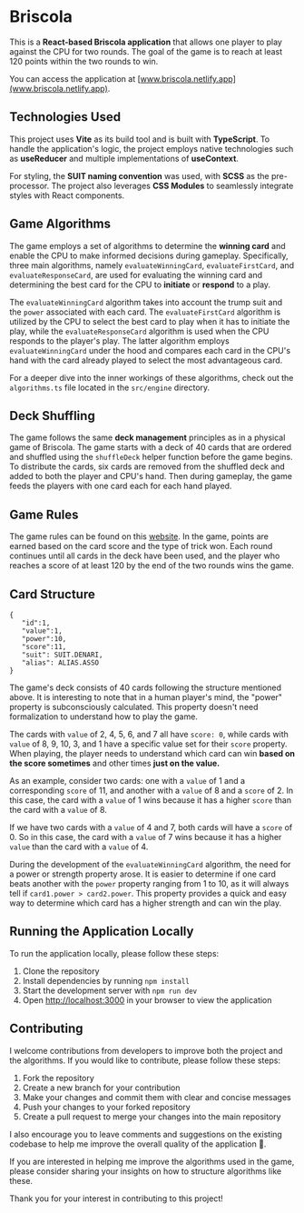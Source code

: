 
# Briscola

This is a **React-based Briscola application** that allows one player to play against the CPU for two rounds. The goal of the game is to reach at least 120 points within the two rounds to win.

You can access the application at [www.briscola.netlify.app](www.briscola.netlify.app).

## Technologies Used

This project uses **Vite** as its build tool and is built with **TypeScript**. To handle the application's logic, the project employs native technologies such as **useReducer** and multiple implementations of **useContext**.

For styling, the **SUIT naming convention** was used, with **SCSS** as the pre-processor. The project also leverages **CSS Modules** to seamlessly integrate styles with React components.

## Game Algorithms

  
The game employs a set of algorithms to determine the **winning card** and enable the CPU to make informed decisions during gameplay. Specifically, three main algorithms, namely `evaluateWinningCard`, `evaluateFirstCard`, and `evaluateResponseCard`, are used for evaluating the winning card and determining the best card for the CPU to **initiate** or **respond** to a play.

The `evaluateWinningCard` algorithm takes into account the trump suit and the `power` associated with each card. The `evaluateFirstCard` algorithm is utilized by the CPU to select the best card to play when it has to initiate the play, while the `evaluateResponseCard` algorithm is used when the CPU responds to the player's play. The latter algorithm employs `evaluateWinningCard` under the hood and compares each card in the CPU's hand with the card already played to select the most advantageous card.

For a deeper dive into the inner workings of these algorithms, check out the `algorithms.ts` file located in the `src/engine` directory.

## Deck Shuffling

The game follows the same **deck management** principles as in a physical game of Briscola. The game starts with a deck of 40 cards that are ordered and shuffled using the `shuffleDeck` helper function before the game begins. To distribute the cards, six cards are removed from the shuffled deck and added to both the player and CPU's hand. Then during gameplay, the game feeds the players with one card each for each hand played.

## Game Rules

The game rules can be found on this [website](https://www.seeyouinitaly.com/italian-card-games/briscola/). In the game, points are earned based on the card score and the type of trick won. Each round continues until all cards in the deck have been used, and the player who reaches a score of at least 120 by the end of the two rounds wins the game.

## Card Structure

    {
       "id":1,
       "value":1,
       "power":10,
       "score":11,
       "suit": SUIT.DENARI,
       "alias": ALIAS.ASSO
    }

The game's deck consists of 40 cards following the structure mentioned above. It is interesting to note that in a human player's mind, the "power" property is subconsciously calculated. This property doesn't need formalization to understand how to play the game.

The cards with `value` of 2, 4, 5, 6, and 7 all have `score: 0`, while cards with `value` of 8, 9, 10, 3, and 1 have a specific value set for their `score` property. When playing, the player needs to understand which card can win **based on the score sometimes** and other times **just on the value.**

As an example, consider two cards: one with a `value` of 1 and a corresponding `score` of 11, and another with a `value` of 8 and a `score` of 2. In this case, the card with a `value` of 1 wins because it has a higher `score` than the card with a `value` of 8.

If we have two cards with a `value` of 4 and 7, both cards will have a `score` of 0. So in this case, the card with a `value` of 7 wins because it has a higher `value` than the card with a `value` of 4.

During the development of the `evaluateWinningCard` algorithm, the need for a power or strength property arose. It is easier to determine if one card beats another with the `power` property ranging from 1 to 10, as it will always tell if `card1.power > card2.power`. This property provides a quick and easy way to determine which card has a higher strength and can win the play.

## Running the Application Locally

To run the application locally, please follow these steps:

1. Clone the repository
2. Install dependencies by running `npm install`
3. Start the development server with `npm run dev`
4. Open [http://localhost:3000](http://localhost:3000) in your browser to view the application


## Contributing

I welcome contributions from developers to improve both the project and the algorithms. If you would like to contribute, please follow these steps:

1.  Fork the repository
2.  Create a new branch for your contribution
3.  Make your changes and commit them with clear and concise messages
4.  Push your changes to your forked repository
5.  Create a pull request to merge your changes into the main repository

I also encourage you to leave comments and suggestions on the existing codebase to help me improve the overall quality of the application 🙂.

If you are interested in helping me improve the algorithms used in the game, please consider sharing your insights on how to structure algorithms like these. 

Thank you for your interest in contributing to this project!
